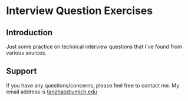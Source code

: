Interview Question Exercises
============================

Introduction
------------
Just some practice on technical interview questions that I've found from various sources.

Support
-------
If you have any questions/concerns, please feel free to contact me. My email 
address is tanzhao@umich.edu
